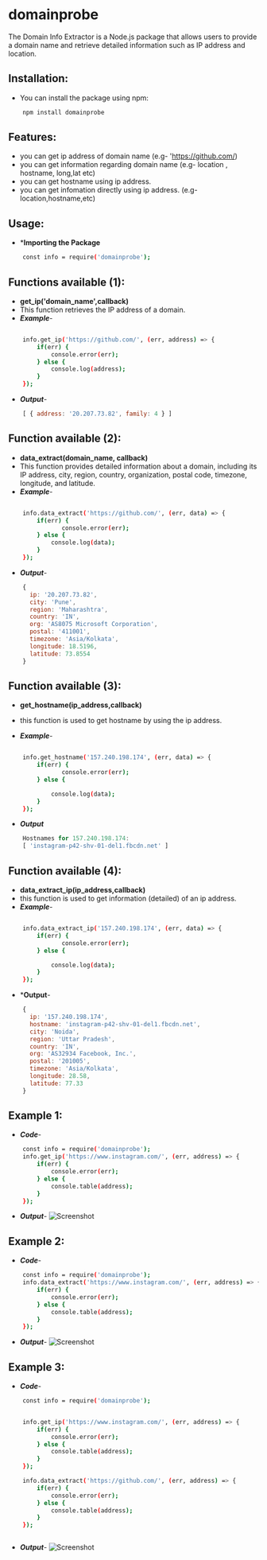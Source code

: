 # domainprobe
The Domain Info Extractor is a Node.js package that allows users to provide a domain name and retrieve detailed information such as IP address and location.

## Installation:
- You can install the package using npm:
```bash
    npm install domainprobe
```

## Features:
- you can get ip address of domain name (e.g- 'https://github.com/)
- you can get information regarding domain name (e.g- location , hostname, long,lat etc)
- you can get hostname using ip address.
- you can get infomation directly using ip address. (e.g- location,hostname,etc)


## Usage:
- ***Importing the Package**
```bash
    const info = require('domainprobe');

```

## Functions available (1):
- **get_ip('domain_name',callback)**
- This function retrieves the IP address of a domain.
- ***Example***-

```bash

    info.get_ip('https://github.com/', (err, address) => {
        if(err) {
            console.error(err);
        } else {
            console.log(address);
        }
    });


```

- ***Output***-
```js
    [ { address: '20.207.73.82', family: 4 } ]

```

## Function available (2):
- **data_extract(domain_name, callback)**
- This function provides detailed information about a domain, including its IP address, city, region, country, organization, postal code, timezone, longitude, and latitude.
- ***Example***-


```bash

    info.data_extract('https://github.com/', (err, data) => {
        if(err) {
               console.error(err);
        } else {
            console.log(data);
        }
    });


```
- ***Output***-
```js
    {
      ip: '20.207.73.82',
      city: 'Pune',
      region: 'Maharashtra',
      country: 'IN',
      org: 'AS8075 Microsoft Corporation',
      postal: '411001',
      timezone: 'Asia/Kolkata',
      longitude: 18.5196,
      latitude: 73.8554
    }      

```

## Function available (3):
- **get_hostname(ip_address,callback)**
- this function is used to get hostname by using the ip address.

- ***Example***-


```bash

    info.get_hostname('157.240.198.174', (err, data) => {
        if(err) {
               console.error(err);
        } else {

            console.log(data);
        }
    });


```

- ***Output***
```js
    Hostnames for 157.240.198.174:
    [ 'instagram-p42-shv-01-del1.fbcdn.net' ]
```


## Function available (4):
- **data_extract_ip(ip_address,callback)**
- this function is used to get information (detailed) of an ip address.
- ***Example***-


```bash

    info.data_extract_ip('157.240.198.174', (err, data) => {
        if(err) {
               console.error(err);
        } else {

            console.log(data);
        }
    });


```

- ***Output**-
```js
    {
      ip: '157.240.198.174',
      hostname: 'instagram-p42-shv-01-del1.fbcdn.net',
      city: 'Noida',
      region: 'Uttar Pradesh',
      country: 'IN',
      org: 'AS32934 Facebook, Inc.',
      postal: '201005',
      timezone: 'Asia/Kolkata',
      longitude: 28.58,
      latitude: 77.33
    }

```



## Example 1:
- ***Code***-
```bash
    const info = require('domainprobe');
    info.get_ip('https://www.instagram.com/', (err, address) => {
        if(err) {
            console.error(err);
        } else {
            console.table(address);
        }
    });


```

- ***Output***-
![Screenshot](images/ip_insta_op.png)




## Example 2:

- ***Code***-
```bash
    const info = require('domainprobe');
    info.data_extract('https://www.instagram.com/', (err, address) => {
        if(err) {
            console.error(err);
        } else {
            console.table(address);
        }
    });
```

- ***Output***-
![Screenshot](images/data_insta_op.png)

## Example 3:
- ***Code***-
```bash
    const info = require('domainprobe');


    info.get_ip('https://www.instagram.com/', (err, address) => {
        if(err) {
            console.error(err);
        } else {
            console.table(address);
        }
    });

    info.data_extract('https://github.com/', (err, address) => {
        if(err) {
            console.error(err);
        } else {
            console.table(address);
        }
    });



```
- ***Output***-
![Screenshot](images/example3.png)